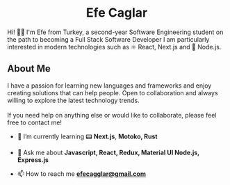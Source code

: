 <h1 align="center">Efe Caglar</h1>
Hi! 👋🏼 I'm Efe from Turkey, a second-year Software Engineering student on the path to becoming a Full Stack Software Developer I am particularly interested in modern technologies such as ⚛️ React, Next.js and 🔗 Node.js. 
<br/>
<h2>About Me</h2>
  I have a passion for learning new languages and frameworks and enjoy creating solutions that can help people. Open to collaboration and always willing to explore the latest technology trends.
<br/>
<br/>
If you need help on anything else or would like to collaborate, please feel free to contact me!

- 🌱 I’m currently learning  📟 **Next.js**, **Motoko, Rust**

- 💬 Ask me about **Javascript, React, Redux, Material UI Node.js, Express.js**

- 📫 How to reach me **efecagglar@gmail.com**

<br/>

